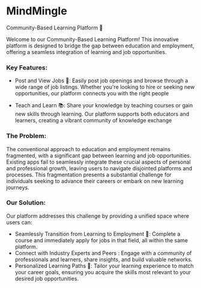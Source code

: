 


# MindMingle

Community-Based Learning Platform 🌟

Welcome to our Community-Based Learning Platform! This innovative platform is designed to bridge the gap between education and employment, offering a seamless integration of learning and job opportunities. 

### Key Features:
- Post and View Jobs 📝: Easily post job openings and browse through a wide range of job listings. Whether you're looking to hire or seeking new opportunities, our platform connects you with the right people
  
- Teach and Learn 📚: Share your knowledge by teaching courses or gain new skills through learning. Our platform supports both educators and learners, creating a vibrant community of knowledge exchange

### The Problem:
The conventional approach to education and employment remains fragmented, with a significant gap between learning and job opportunities. Existing apps fail to seamlessly integrate these crucial aspects of personal and professional growth, leaving users to navigate disjointed platforms and processes. This fragmentation presents a substantial challenge for individuals seeking to advance their careers or embark on new learning journeys.

### Our Solution:
Our platform addresses this challenge by providing a unified space where users can:
- Seamlessly Transition from Learning to Employment 🚀: Complete a course and immediately apply for jobs in that field, all within the same platform.
- Connect with Industry Experts and Peers : Engage with a community of professionals and learners, share insights, and build valuable networks.
- Personalized Learning Paths 🎯: Tailor your learning experience to match your career goals, ensuring you acquire the skills most relevant to your desired job opportunities.







